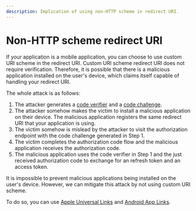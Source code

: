 ```yaml
---
description: Implication of using non-HTTP scheme in redirect URI.
---
```


# Non-HTTP scheme redirect URI

If your application is a mobile application, you can choose to use custom URI scheme in the redirect URI.
Custom URI scheme redirect URI does not require verification.
Therefore, it is possible that there is a malicious application installed on the user's device,
which claims itself capable of handling your redirect URI.

The whole attack is as follows:

1. The attacker generates a [code verifier](https://tools.ietf.org/html/rfc7636#section-4.1) and a [code challenge](https://tools.ietf.org/html/rfc7636#section-4.2).
1. The attacker somehow makes the victim to install a malicious application on their device. The malicious application registers the same redirect URI that your application is using.
1. The victim somehow is mislead by the attacker to visit the authorization endpoint with the code challenge generated in Step 1.
1. The victim completes the authorization code flow and the malicious application receives the authorization code.
1. The malicious application uses the code verifier in Step 1 and the just received authorization code to exchange for an refresh token and an access token.

It is impossible to prevent malicious applications being installed on the user's device.
However, we can mitigate this attack by not using custom URI scheme.

To do so, you can use [Apple Universal Links](https://developer.apple.com/documentation/xcode/allowing_apps_and_websites_to_link_to_your_content) and [Android App Links](https://developer.android.com/training/app-links).
